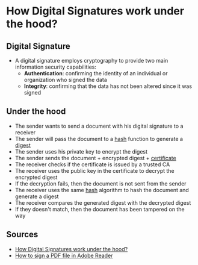 # How Digital Signatures work under the hood?

## Digital Signature

- A digital signature employs cryptography to provide two main information security capabilities:
  - **Authentication**: confirming the identity of an individual or organization who signed the data
  - **Integrity**: confirming that the data has not been altered since it was signed
 
## Under the hood

- The sender wants to send a document with his digital signature to a receiver
- The sender will pass the document to a [hash]() function to generate a [digest]()
- The sender uses his private key to encrypt the digest
- The sender sends the document + encrypted digest + [certificate]()
- The receiver checks if the certificate is issued by a trusted CA
- The receiver uses the public key in the certificate to decrypt the encrypted digest
- If the decryption fails, then the document is not sent from the sender
- The receiver uses the same [hash]() algorithm to hash the document and generate a digest
- The receiver compares the generated digest with the decrypted digest
- If they doesn't match, then the document has been tampered on the way

## Sources

- [How Digital Signatures work under the hood?]([https://blog.adobe.com/en/publish/2016/11/18/how-digital-signatures-work-under-the-hood](https://www.youtube.com/watch?v=TmA2QWSLSPg&ab_channel=SunnyClassroom))
- [How to sign a PDF file in Adobe Reader](https://www.youtube.com/watch?v=GWfo8NlIiKE&ab_channel=AdobeSystemsFederal)
